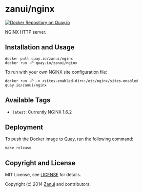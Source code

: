 # zanui/nginx

[![Docker Repository on Quay.io](https://quay.io/repository/zanui/nginx/status)](https://quay.io/repository/zanui/nginx)

NGiNX HTTP server.

## Installation and Usage

    docker pull quay.io/zanui/nginx
    docker run -P quay.io/zanui/nginx

To run with your own NGiNX site configuration file:

    docker run -P -v <sites-enabled-dir>:/etc/nginx/sites-enabled quay.io/zanui/nginx

## Available Tags

* `latest`: Currently NGiNX 1.6.2

## Deployment

To push the Docker image to Quay, run the following command:

    make release

## Copyright and License

MIT License, see [LICENSE](LICENSE.md) for details.

Copyright (c) 2014 [Zanui](https://www.zanui.com.au) and contributors.